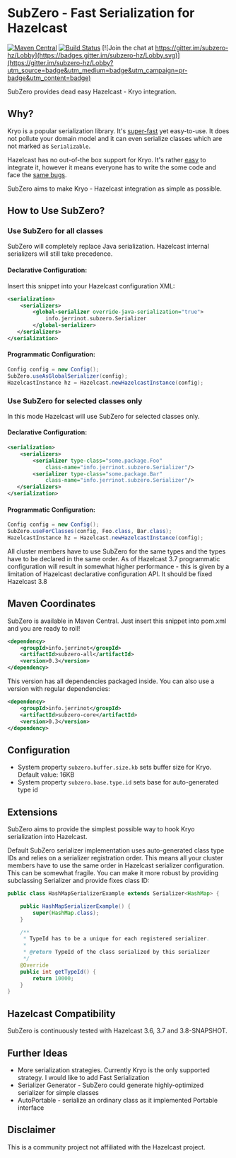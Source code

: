 # SubZero - Fast Serialization for Hazelcast

[![Maven Central](https://maven-badges.herokuapp.com/maven-central/info.jerrinot/subzero-all/badge.svg)](https://maven-badges.herokuapp.com/maven-central/info.jerrinot/subzero-all)
[![Build Status](https://travis-ci.org/jerrinot/subzero.svg?branch=master)](https://travis-ci.org/jerrinot/subzero)
[![Join the chat at https://gitter.im/subzero-hz/Lobby](https://badges.gitter.im/subzero-hz/Lobby.svg)](https://gitter.im/subzero-hz/Lobby?utm_source=badge&utm_medium=badge&utm_campaign=pr-badge&utm_content=badge)

SubZero provides dead easy Hazelcast - Kryo integration. 

## Why?
Kryo is a popular serialization library. It's [super-fast](https://github.com/eishay/jvm-serializers/wiki) yet easy-to-use.
It does not pollute your domain model and it can even serialize classes
which are not marked as `Serializable`. 

Hazelcast has no out-of-the box support for Kryo. It's rather [easy](http://blog.hazelcast.com/kryo-serializer/) to
integrate it, however it means everyone has to write the some code and
face the [same bugs](https://github.com/hazelcast/hazelcast/issues?utf8=%E2%9C%93&q=is%3Aissue%20kryo).
 
SubZero aims to make Kryo - Hazelcast integration as simple as possible.
 

## How to Use SubZero?

### Use SubZero for all classes
SubZero will completely replace Java serialization. Hazelcast internal
serializers will still take precedence.

#### Declarative Configuration:
Insert this snippet into your Hazelcast configuration XML:
````xml
<serialization>
    <serializers>
        <global-serializer override-java-serialization="true">
            info.jerrinot.subzero.Serializer
        </global-serializer> 
   </serializers>
</serialization>
````

#### Programmatic Configuration:
````java
Config config = new Config();
SubZero.useAsGlobalSerializer(config);
HazelcastInstance hz = Hazelcast.newHazelcastInstance(config);
````

### Use SubZero for selected classes only
In this mode Hazelcast will use SubZero for selected classes only. 

#### Declarative Configuration:
````xml
<serialization>
    <serializers>
        <serializer type-class="some.package.Foo"
            class-name="info.jerrinot.subzero.Serializer"/> 
        <serializer type-class="some.package.Bar"
            class-name="info.jerrinot.subzero.Serializer"/>
   </serializers>
</serialization>
````

#### Programmatic Configuration:
````java
Config config = new Config();
SubZero.useForClasses(config, Foo.class, Bar.class);
HazelcastInstance hz = Hazelcast.newHazelcastInstance(config);
````

All cluster members have to use SubZero for the same types and the types
have to be declared in the same order. As of Hazelcast 3.7 programmatic 
configuration will result in somewhat higher performance - this is given
by a limitation of Hazelcast declarative configuration API. It should be 
fixed Hazelcast 3.8

## Maven Coordinates
SubZero is available in Maven Central. Just insert this snippet into 
pom.xml and you are ready to roll! 
````xml
<dependency>
    <groupId>info.jerrinot</groupId>
    <artifactId>subzero-all</artifactId>
    <version>0.3</version>
</dependency>
````        
This version has all dependencies packaged inside. You can also use a 
version with regular dependencies:
````xml
<dependency>
    <groupId>info.jerrinot</groupId>
    <artifactId>subzero-core</artifactId>
    <version>0.3</version>
</dependency>
````

## Configuration
- System property `subzero.buffer.size.kb` sets buffer size for Kryo.
  Default value: 16KB
- System property `subzero.base.type.id` sets base for auto-generated
  type id

## Extensions
SubZero aims to provide the simplest possible way to hook Kryo
serialization into Hazelcast.   

Default SubZero serializer implementation uses auto-generated class
type IDs and relies on a serializer registration order. This means all
your cluster members have to use the same order in Hazelcast serializer
configuration. This can be somewhat fragile. You can make it more robust
by providing subclassing Serializer and provide fixes class ID:
````java
public class HashMapSerializerExample extends Serializer<HashMap> {

    public HashMapSerializerExample() {
        super(HashMap.class);
    }

    /**
     * TypeId has to be a unique for each registered serializer.
     *
     * @return TypeId of the class serialized by this serializer
     */
    @Override
    public int getTypeId() {
        return 10000;
    }
}
````

## Hazelcast Compatibility
SubZero is continuously tested with Hazelcast 3.6, 3.7 and 3.8-SNAPSHOT.

## Further Ideas
- More serialization strategies. Currently Kryo is the only supported
  strategy. I would like to add Fast Serialization
- Serializer Generator - SubZero could generate highly-optimized
  serializer for simple classes
- AutoPortable - serialize an ordinary class as it implemented
  Portable interface 

## Disclaimer
This is a community project not affiliated with the Hazelcast project. 